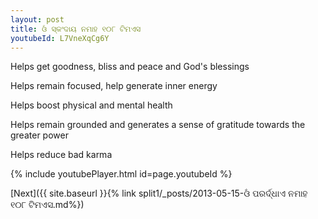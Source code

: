 ```yaml
---
layout: post
title: ଓଁ ସ୍କଂଦାୟ ନମାହ ୧୦୮ ଟିମଏସ
youtubeId: L7VneXqCg6Y
---
```

 
 
Helps get goodness, bliss and peace and God's blessings
 
Helps remain focused, help generate inner energy 
 
Helps boost physical and mental health 
 
Helps remain grounded and generates a sense of gratitude towards the greater power 
 
Helps reduce bad karma
 
 
 
 


{% include youtubePlayer.html id=page.youtubeId %}
 
[Next]({{ site.baseurl }}{% link  split1/_posts/2013-05-15-ଓଁ ପରର୍ଦ୍ଧାଏ ନମାହ ୧୦୮ ଟିମଏସ.md%})
 
